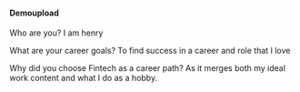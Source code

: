 #### Demoupload

Who are you? I am henry

What are your career goals? To find success in a career and role that I love

Why did you choose Fintech as a career path? As it merges both my ideal work content and what I do as a hobby.
